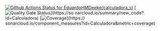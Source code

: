 [![Github Actions Status for
EduardoHMDeeke/calculadora_ci](https://github.com/EduardoHMDeeke/calculadora_ci/workflows/Java%20CI%20with%20Maven/badge.svg)](https://github.com/EduardoHMDeeke/calculadora_ci/actions)
[![Quality Gate
Status](https://sonarcloud.io/api/project_badges/measure?project=Calculadora&metric=alert_status)](https://so
narcloud.io/summary/new_code?id=Calculadora)
[![Coverage](https://sonarcloud.io/api/project_badges/measure?project=Calculadora&metric=coverage)](https://
sonarcloud.io/component_measures?id=Calculadora&metric=coverage)